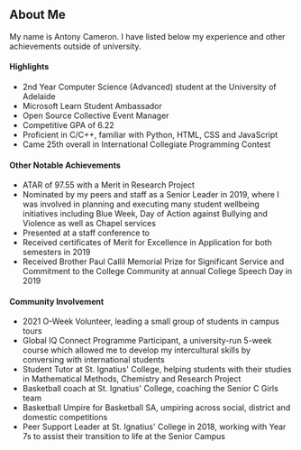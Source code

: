 
## About Me

My name is Antony Cameron. I have listed below my experience and other achievements outside of university.

#### Highlights

- 2nd Year Computer Science (Advanced) student at the University of Adelaide
- Microsoft Learn Student Ambassador
- Open Source Collective Event Manager
- Competitive GPA of 6.22
- Proficient in C/C++, familiar with Python, HTML, CSS and JavaScript
- Came 25th overall in International Collegiate Programming Contest

#### Other Notable Achievements

- ATAR of 97.55 with a Merit in Research Project
- Nominated by my peers and staff as a Senior Leader in 2019, where I was involved in planning and executing many student wellbeing initiatives including Blue Week, Day of Action against Bullying and Violence as well as Chapel services
- Presented at a staff conference to 
- Received certificates of Merit for Excellence in Application for both semesters in 2019
- Received Brother Paul Callil Memorial Prize for Significant Service and Commitment to the College Community at annual College Speech Day in 2019

#### Community Involvement

- 2021 O-Week Volunteer, leading a small group of students in campus tours
- Global IQ Connect Programme Participant, a university-run 5-week course which allowed me to develop my intercultural skills by conversing with international students
- Student Tutor at St. Ignatius' College, helping students with their studies in Mathematical Methods, Chemistry and Research Project
- Basketball coach at St. Ignatius' College, coaching the Senior C Girls team
- Basketball Umpire for Basketball SA, umpiring across social, district and domestic competitions
- Peer Support Leader at St. Ignatius' College in 2018, working with Year 7s to assist their transition to life at the Senior Campus
